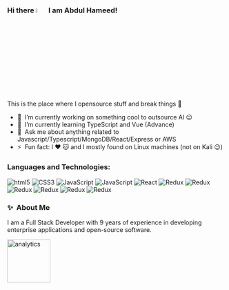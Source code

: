 ### Hi there <img src="https://media.giphy.com/media/hvRJCLFzcasrR4ia7z/giphy.gif" width="5%"> I am Abdul Hameed!

This is the place where I opensource stuff and break things :rofl:

- 🔭 &nbsp;I’m currently working on something cool to outsource AI :wink:
- 🌱 &nbsp;I’m currently learning TypeScript and Vue (Advance)
- 💬 &nbsp;Ask me about anything related to Javascript/Typescript/MongoDB/React/Express or AWS
- ⚡ &nbsp;Fun fact: I :heart: :cat: and I mostly found on Linux machines (not on Kali :wink:)

### Languages and Technologies:

<div display="flex">
  <img alt="html5" src="https://img.shields.io/badge/-html-E34F26?style=for-the-badge&logo=html5&logoColor=white"/>
  <img alt="CSS3" src="https://img.shields.io/badge/-css-2962FF?style=for-the-badge&logo=css3&logoColor=white"/>
  <img alt="JavaScript" src="https://img.shields.io/badge/-JavaScript-f4f725?style=for-the-badge&logo=JavaScript&logoColor=black"/>
  <img alt="JavaScript" src="https://img.shields.io/badge/-TypeScript-3178c6?style=for-the-badge&logo=TypeScript&logoColor=black"/>
  <img alt="React" src="https://img.shields.io/badge/-react-282c34?style=for-the-badge&logo=react&logoColor=61dafb"/>
  <img alt="Redux" src="https://img.shields.io/badge/-Meteor-9217d4?style=for-the-badge&logo=meteor&logoColor=#DE4F4F"/>
  <img alt="Redux" src="https://img.shields.io/badge/-Node.js-333333?style=for-the-badge&logo=node.js&logoColor=#339933"/>
  <img alt="Redux" src="https://img.shields.io/badge/-AWS-131A22?style=for-the-badge&logo=Amazon&logoColor=#232F3E"/>
  <img alt="Redux" src="https://img.shields.io/badge/-MongoDB-000000?style=for-the-badge&logo=MongoDB&logoColor=#47A248"/>
  <img alt="Redux" src="https://img.shields.io/badge/-NestJS-e93333?style=for-the-badge&logo=NestJS&logoColor=#e93333"/>
  <img alt="Redux" src="https://img.shields.io/badge/-Linux-772953?style=for-the-badge&logo=Linux&logoColor=#FCC624"/>
</div>

### ✨&nbsp; About Me

I am a Full Stack Developer with 9 years of experience in developing enterprise applications and open-source software.

<img alt='analytics' src='https://profile-counter.glitch.me/raza2022/count.svg' width='100px'>
